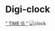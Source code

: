 # Digi-clock

 <a href="https://bhushanthapa.github.io/Digi-clock/">" TIME IS "</a>
![clock](https://user-images.githubusercontent.com/95372432/170439239-3abe00b7-0986-4ab3-892d-e797ce82b2d6.PNG)

